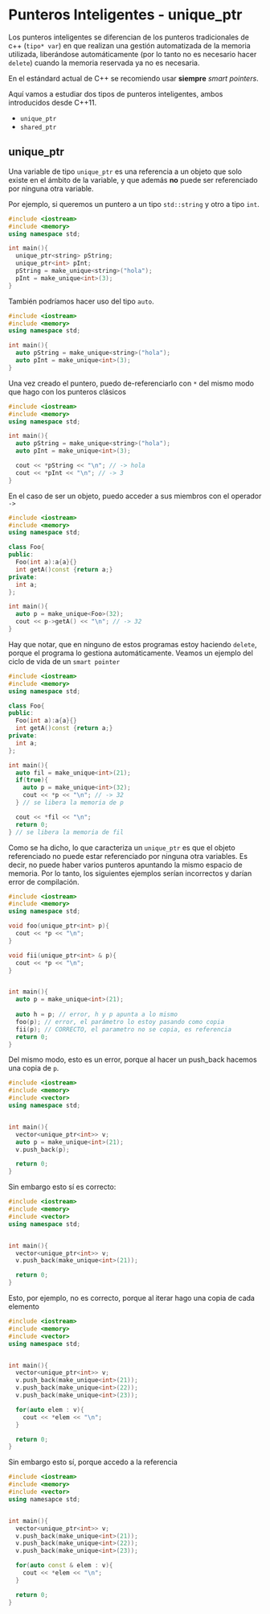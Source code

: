 # Punteros Inteligentes - unique_ptr

Los punteros inteligentes se diferencian de los punteros tradicionales de c++ (`tipo* var`) en que realizan una gestión automatizada de la memoria utilizada, liberándose automáticamente (por lo tanto no es necesario hacer `delete`) cuando la memoria reservada ya no es necesaria.

En el estándard actual de C++ se recomiendo usar **siempre** *smart pointers*.

Aquí vamos a estudiar dos tipos de punteros inteligentes, ambos introducidos desde C++11.
* `unique_ptr`
* `shared_ptr`

## unique_ptr

Una variable de tipo `unique_ptr` es una referencia a un objeto que solo existe en el ámbito de la variable, y que además **no** puede ser referenciado por ninguna otra variable.

Por ejemplo, si queremos un puntero a un tipo `std::string` y otro a tipo `int`.

```cpp
#include <iostream>
#include <memory>
using namespace std;

int main(){
  unique_ptr<string> pString;
  unique_ptr<int> pInt;
  pString = make_unique<string>("hola");
  pInt = make_unique<int>(3);
}
```

También podríamos hacer uso del tipo `auto`.

```cpp
#include <iostream>
#include <memory>
using namespace std;

int main(){
  auto pString = make_unique<string>("hola");
  auto pInt = make_unique<int>(3);
}
```

Una vez creado el puntero, puedo de-referenciarlo con `*` del mismo modo que hago con los punteros clásicos

```cpp
#include <iostream>
#include <memory>
using namespace std;

int main(){
  auto pString = make_unique<string>("hola");
  auto pInt = make_unique<int>(3);

  cout << *pString << "\n"; // -> hola
  cout << *pInt << "\n"; // -> 3
}
``` 

En el caso de ser un objeto, puedo acceder a sus miembros con el operador `->` 

```cpp
#include <iostream>
#include <memory>
using namespace std;

class Foo{
public:
  Foo(int a):a{a}{}
  int getA()const {return a;}
private:
  int a;
};

int main(){
  auto p = make_unique<Foo>(32);
  cout << p->getA() << "\n"; // -> 32
}
``` 

Hay que notar, que en ninguno de estos programas estoy haciendo `delete`, porque el programa lo gestiona automáticamente. Veamos un ejemplo del ciclo de vida de un `smart pointer`

```cpp
#include <iostream>
#include <memory>
using namespace std;

class Foo{
public:
  Foo(int a):a{a}{}
  int getA()const {return a;}
private:
  int a;
};

int main(){
  auto fil = make_unique<int>(21);
  if(true){
    auto p = make_unique<int>(32);
    cout << *p << "\n"; // -> 32
  } // se libera la memoria de p

  cout << *fil << "\n";
  return 0;
} // se libera la memoria de fil
```

Como se ha dicho, lo que caracteriza un `unique_ptr` es que el objeto referenciado no puede estar referenciado por ninguna otra variables. Es decir, no puede haber varios punteros apuntando la mismo espacio de memoria. Por lo tanto, los siguientes ejemplos serían incorrectos y darían error de compilación.

```cpp
#include <iostream>
#include <memory>
using namespace std;

void foo(unique_ptr<int> p){
  cout << *p << "\n";
}

void fii(unique_ptr<int> & p){
  cout << *p << "\n";
}


int main(){
  auto p = make_unique<int>(21);
  
  auto h = p; // error, h y p apunta a lo mismo
  foo(p); // error, el parámetro lo estoy pasando como copia
  fii(p); // CORRECTO, el parametro no se copia, es referencia
  return 0;
}
``` 

Del mismo modo, esto es un error, porque al hacer un push_back hacemos una copia de `p`.

```cpp
#include <iostream>
#include <memory>
#include <vector>
using namespace std;


int main(){
  vector<unique_ptr<int>> v;
  auto p = make_unique<int>(21);
  v.push_back(p);

  return 0;
}
```

Sin embargo esto sí es correcto:


```cpp
#include <iostream>
#include <memory>
#include <vector>
using namespace std;


int main(){
  vector<unique_ptr<int>> v;
  v.push_back(make_unique<int>(21));

  return 0;
}
``` 

Esto, por ejemplo, no es correcto, porque al iterar hago una copia de cada elemento

```cpp
#include <iostream>
#include <memory>
#include <vector>
using namespace std;


int main(){
  vector<unique_ptr<int>> v;
  v.push_back(make_unique<int>(21));
  v.push_back(make_unique<int>(22));
  v.push_back(make_unique<int>(23));

  for(auto elem : v){
    cout << *elem << "\n";
  }

  return 0;
}
```
Sin embargo esto sí, porque accedo a la referencia

```cpp
#include <iostream>
#include <memory>
#include <vector>
using namesapce std;


int main(){
  vector<unique_ptr<int>> v;
  v.push_back(make_unique<int>(21));
  v.push_back(make_unique<int>(22));
  v.push_back(make_unique<int>(23));

  for(auto const & elem : v){
    cout << *elem << "\n";
  }

  return 0;
}



